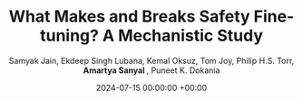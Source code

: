 ---
layout: post
categories: research
authors: "Amartya Sanyal"
venue: ICML Workshop on Mechanistic Interpretability
shortVenue: ICML Workshop
title:  "What Makes and Breaks Safety Fine-tuning? A Mechanistic Study"

date:   2024-07-15 00:00:00 +00:00
author: Samyak Jain, Ekdeep Singh Lubana, Kemal Oksuz, Tom Joy, Philip H.S. Torr, <strong> Amartya Sanyal </strong>, Puneet K. Dokania
important: new
accepted: yes
spotlight: Spotlight Paper
arxiv: https://arxiv.org/abs/2407.10264
---